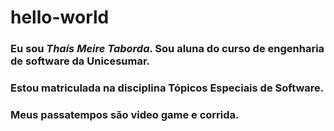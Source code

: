 # hello-world

### Eu sou *Thaís Meire Taborda*. Sou aluna do curso de engenharia de software da Unicesumar.
### Estou matriculada na disciplina **Tópicos Especiais de Software**.
### Meus passatempos são video game e corrida.

